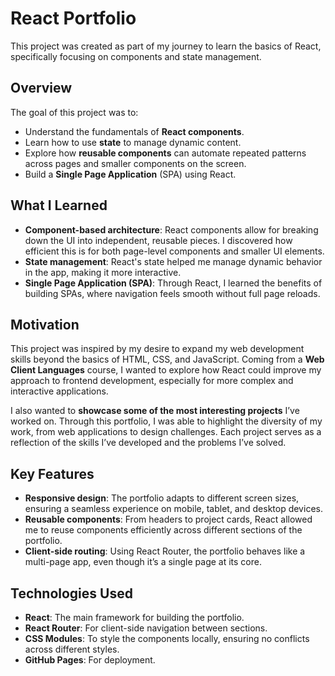 # React Portfolio

This project was created as part of my journey to learn the basics of React, specifically focusing on components and state management.

## Overview

The goal of this project was to:
- Understand the fundamentals of **React components**.
- Learn how to use **state** to manage dynamic content.
- Explore how **reusable components** can automate repeated patterns across pages and smaller components on the screen.
- Build a **Single Page Application** (SPA) using React.

## What I Learned

- **Component-based architecture**: React components allow for breaking down the UI into independent, reusable pieces. I discovered how efficient this is for both page-level components and smaller UI elements.
- **State management**: React's state helped me manage dynamic behavior in the app, making it more interactive.
- **Single Page Application (SPA)**: Through React, I learned the benefits of building SPAs, where navigation feels smooth without full page reloads.

## Motivation

This project was inspired by my desire to expand my web development skills beyond the basics of HTML, CSS, and JavaScript. Coming from a **Web Client Languages** course, I wanted to explore how React could improve my approach to frontend development, especially for more complex and interactive applications.

I also wanted to **showcase some of the most interesting projects** I’ve worked on. Through this portfolio, I was able to highlight the diversity of my work, from web applications to design challenges. Each project serves as a reflection of the skills I’ve developed and the problems I’ve solved.

## Key Features

- **Responsive design**: The portfolio adapts to different screen sizes, ensuring a seamless experience on mobile, tablet, and desktop devices.
- **Reusable components**: From headers to project cards, React allowed me to reuse components efficiently across different sections of the portfolio.
- **Client-side routing**: Using React Router, the portfolio behaves like a multi-page app, even though it’s a single page at its core.

## Technologies Used

- **React**: The main framework for building the portfolio.
- **React Router**: For client-side navigation between sections.
- **CSS Modules**: To style the components locally, ensuring no conflicts across different styles.
- **GitHub Pages**: For deployment.